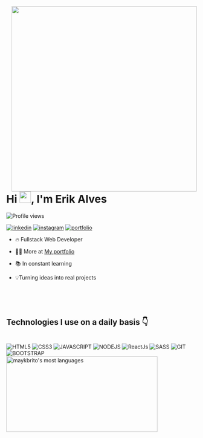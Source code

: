 <img align="right" height="490em" src="https://cdn.discordapp.com/attachments/1091425036440711289/1120089801627009186/Eu_01.png"/>
<h1 align="left">Hi <img src="https://raw.githubusercontent.com/kaueMarques/kaueMarques/master/hi.gif" height="30px">, I'm Erik Alves</h1>
<p align="left"> <img src="https://komarev.com/ghpvc/?username=dev-erikalves&color=yellow" alt="Profile views" /> </p> 

[![linkedin](https://img.shields.io/badge/LinkedIn-0077B5?style=for-the-badge&logo=linkedin&logoColor=white)](https://www.linkedin.com/in/dev-erikalves) [![instagram](https://img.shields.io/badge/Instagram-E4405F?style=for-the-badge&logo=instagram&logoColor=white)](https://www.instagram.com/developerik.web/) [![portfolio](https://img.shields.io/badge/website-000000?style=for-the-badge&logo=About.me&logoColor=white)](https://dev-erikalves.github.io/my-portfolio/)

- 🔥 Fullstack Web Developer

- 👨‍💻 More at [My portfolio](https://dev-erikalves.github.io/my-portfolio/)

- 📚 In constant learning

- 💡Turning ideas into real projects

<br><br><br>

## Technologies I use on a daily basis 👇

<div style="display: inline-block"><br>
    <img align="center" alt="HTML5" src="https://img.shields.io/badge/HTML5-E34F26?style=for-the-badge&logo=html5&logoColor=white"/>
    <img align="center" alt="CSS3" src="https://img.shields.io/badge/CSS3-1572B6?style=for-the-badge&logo=css3&logoColor=white"/>
    <img align="center" alt="JAVASCRIPT" src="https://img.shields.io/badge/JavaScript-323330?style=for-the-badge&logo=javascript&logoColor=F7DF1E"/>
    <img align="center" alt="NODEJS" src="https://img.shields.io/badge/Node.js-43853D?style=for-the-badge&logo=node.js&logoColor=white"/>
    <img align="center" alt="ReactJs" src="https://img.shields.io/badge/React-20232A?style=for-the-badge&logo=react&logoColor=61DAFB"/>
    <img align="center" alt="SASS" src="https://img.shields.io/badge/Sass-CC6699?style=for-the-badge&logo=sass&logoColor=white">
    <img align="center" alt="GIT" src="https://img.shields.io/badge/GIT-E44C30?style=for-the-badge&logo=git&logoColor=white"/>
    <img align="center" alt="BOOTSTRAP" src="https://img.shields.io/badge/Bootstrap-563D7C?style=for-the-badge&logo=bootstrap&logoColor=white"/>
</div><br>

<img width="400em" height="200em" src="https://github-readme-stats.vercel.app/api/top-langs/?username=dev-erikalves&layout=compact&theme=vision-friendly-dark" alt="maykbrito's most languages"/>
